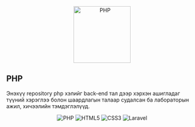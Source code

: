 <div align="center">
    <a href="https://php.net">
        <img
            alt="PHP"
            src="https://www.php.net/images/logos/new-php-logo.svg"
            width="150">
    </a>
</div>

## PHP

Энэхүү repository php хэлийг back-end тал дээр хэрхэн ашигладаг түүний хэрэглээ болон шаардлагын талаар судалсан ба лабораторын ажил, хичээлийн тэмдэглэлүүд.

<div align = "center">

![PHP](https://img.shields.io/static/v1?style=for-the-badge&message=PHP&color=777BB4&logo=PHP&logoColor=FFFFFF&label=) ![HTML5](https://img.shields.io/static/v1?style=for-the-badge&message=HTML5&color=E34F26&logo=HTML5&logoColor=FFFFFF&label=) ![CSS3](https://img.shields.io/static/v1?style=for-the-badge&message=CSS3&color=1572B6&logo=CSS3&logoColor=FFFFFF&label=)
![Laravel](https://img.shields.io/static/v1?style=for-the-badge&message=Laravel&color=FF2D20&logo=Laravel&logoColor=FFFFFF&label=)
</div>

